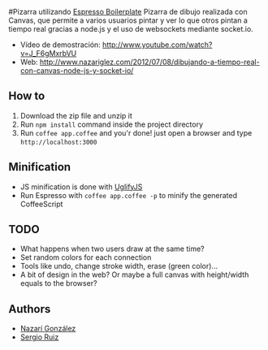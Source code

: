 #Pizarra utilizando [Espresso Boilerplate](https://github.com/julien/espresso-boilerplate)
Pizarra de dibujo realizada con Canvas, que permite a varios usuarios pintar y ver lo que otros pintan a tiempo real gracias a node.js y el uso de websockets mediante socket.io.

- Vídeo de demostración: http://www.youtube.com/watch?v=J_F6gMxrbVU
- Web: http://www.nazariglez.com/2012/07/08/dibujando-a-tiempo-real-con-canvas-node-js-y-socket-io/

## How to
1. Download the zip file and unzip it
2. Run `npm install` command inside the project directory
3. Run `coffee app.coffee` and you'r done! just open a browser and type `http://localhost:3000`

## Minification
- JS minification is done with [UglifyJS](https://github.com/mishoo/UglifyJS)
- Run Espresso with `coffee app.coffee -p` to minify the generated CoffeeScript

## TODO
- What happens when two users draw at the same time?
- Set random colors for each connection
- Tools like undo, change stroke width, erase (green color)...
- A bit of design in the web? Or maybe a full canvas with height/width equals to the browser?

## Authors
- [Nazarí González](http://twitter.com/Nazariglez)
- [Sergio Ruiz](http://twitter.com/serginator)